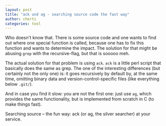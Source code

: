 ```yaml
---
layout: post
title: "ack und ag - searching source code the fast way"
author: cherti
categories: tool
---
```


Who doesn't know that. There is some source code and one wants to find out where one special function is called, because one has to fix this function and wants to determine the impact.
The solution for that might be abusing `grep` with the recursive-flag, but that is sooooo meh.

The actual solution for that problem is using `ack`.
`ack` is a little perl script that basically does the same as grep. The one of the interesting differences (but certainly not the only one) is: it goes recursively by default by, at the same time, omitting binary data and version-control-specific files (like everything below `.git/`).

And in case you find it slow: you are not the first one: just use `ag`, which provides the same functionality, but is implemented from scratch in C (to make things fast).

Searching source – the fun way: ack (or ag, the silver searcher) at your service.
